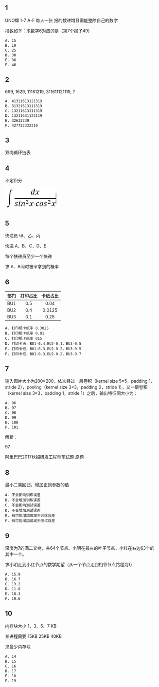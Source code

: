 ## 1
UNO牌 1-7 A-F 每人一张 报的数递增且需能整除自己的数字 

报数如下：求数字6对应的是（第7个报了49）

	A. 15
	B. 19
	C. 25
	D. 30
	E. 36
	F. 46

## 2
699, 1629, 11161219, 311611121119, ?

	A. 41321613121319
	B. 31321613111319
	C. 13211613111319
	D. 13211631123119
	E. 32633239
	F. 427722332210
## 3

双向循环链表

## 4
不定积分

![](4.png)
## 5
快递员 甲、乙、丙 

快递 A、B、C、D、E

每个快递员至少一个快递

求 A、B同时被甲拿到的概率

## 6

| 部门 | 打印占比 | 卡纸占比 |
| :-: | :-: | :-: |
| BU1 | 0.5 | 0.04 |
| BU2 | 0.4 | 0.0125 |
| BU3 | 0.1 | 0.25 |

	A. 打印机卡纸率 0.3025
	B. 打印机卡纸率 0.01
	C. 打印机卡纸率 015
	D. 打印卡纸，BU1-0.4,BU2-0.1，BU3-0.5
	E. 打印卡纸，BU1-0.3,BU2-0.2，BU3-0.5
	F. 打印卡纸，BU1-0.3,BU2-0.2，BU3-0.7

## 7

输入图片大小为200×200，依次经过一层卷积（kernel size 5×5，padding 1，stride 2），pooling（kernel size 3×3，padding 0，stride 1），又一层卷积（kernel size 3×3，padding 1，stride 1）之后，输出特征图大小为：

	A. 96
	B. 97
	C. 98
	D. 99
	E. 100
	F. 101

解析：

97

阿里巴巴2017秋招研发工程师笔试题 原题


## 8

最小二乘回归，增加正则参数的值

	A. 不会影响训练误差
	B. 不会增加训练误差
	C. 不会影响测试误差
	D. 不会增加测试误差
	E. 有可能增加或减少训练误差
	F. 有可能增加或减少测试误差

## 9

深度为7的满二叉树，共64个节点。小明在最左的叶子节点，小红在右边63个的其中一个。

求小明走到小红节点的数学期望（从一个节点走到相邻节点路程为1）

	A. 15.9
	B. 16.7
	C. 13.2
	D. 11.8
	E. 18.3
	F. 19.6


## 10

内存块大小 1、3、5、7 KB

某进程需要 15KB 25KB 40KB

求最少内存块

	A. 14
	B. 15
	C. 16
	D. 17
	E. 18
	F. 19